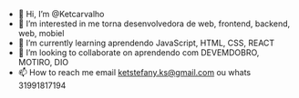 - 👋 Hi, I’m @Ketcarvalho
- 👀 I’m interested in me torna desenvolvedora de web, frontend, backend, web, mobiel
- 🌱 I’m currently learning aprendendo JavaScript, HTML, CSS, REACT
- 💞️ I’m looking to collaborate on aprendendo com DEVEMDOBRO, MOTIRO, DIO
- 📫 How to reach me email ketstefany.ks@gmail.com ou whats 31991817194

<!---
Ketcarvalho/Ketcarvalho is a ✨ special ✨ repository because its `README.md` (this file) appears on your GitHub profile.
You can click the Preview link to take a look at your changes.
--->
